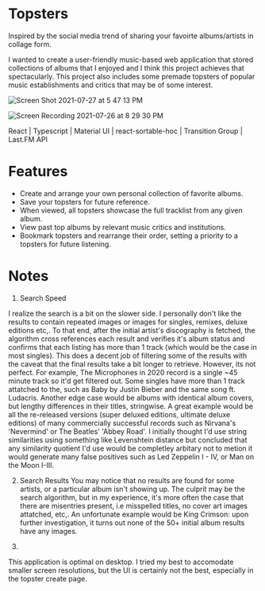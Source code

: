 # Topsters 

Inspired by the social media trend of sharing your favoirte albums/artists in collage form. 

I wanted to create a user-friendly music-based web application that stored collections of albums that I enjoyed and I think this project achieves that spectacularly. This project also includes some premade topsters of popular music establishments and critics that may be of some interest. 

![Screen Shot 2021-07-27 at 5 47 13 PM](https://user-images.githubusercontent.com/66833914/127237305-ba243164-b4ed-4349-80b4-9b701033a6d4.jpg)



![Screen Recording 2021-07-26 at 8 29 30 PM](https://user-images.githubusercontent.com/66833914/127236649-bdae2fe9-b745-4915-84c9-bdd268f12cd1.gif)


  React |
  Typescript |
  Material UI |
  react-sortable-hoc |
  Transition Group |
  Last.FM API
  
  # Features
  * Create and arrange your own personal collection of favorite albums.
  * Save your topsters for future reference.
  * When viewed, all topsters showcase the full tracklist from any given album.
  * View past top albums by relevant music critics and institutions.
  * Bookmark topsters and rearrange their order, setting a priority to a topsters for future listening.
  
  # Notes
  1. Search Speed

  I realize the search is a bit on the slower side. I personally don't like the results to contain repeated images or images for singles, remixes, deluxe editions etc,. To that end, after the initial artist's discography is fetched, the algorithm cross references each result and verifies it's album status and confirms that each listing has more than 1 track (which would be the case in most singles). This does a decent job of filtering some of the results with the caveat that the final results take a bit longer to retrieve. However, its not perfect. For example, The Microphones in 2020 record is a single ~45 minute track so it'd get filtered out. Some singles have more than 1 track attatched to the, such as Baby by Justin Bieber and the same song ft. Ludacris. Another edge case would be albums with identical album covers, but lengthy differences in their titles, stringwise. A great example would be all the re-released versions (super deluxed editions, ultimate deluxe editions) of many commercially successful records such as Nirvana's 'Nevermind' or The Beatles' 'Abbey Road'. I initially thought I'd use string similarities using something like Levenshtein distance but concluded that any similarity quotient I'd use would be completley arbitary not to metion it would generate many false positives such as Led Zeppelin I - IV, or Man on the Moon I-III.
  
 2. Search Results
  You may notice that no results are found for some artists, or a particular album isn't showing up. The culprit may be the search algorithm, but in my experience, it's more often the case that there are misentries present, i.e misspelled titles, no cover art images attatched, etc,. An unfortunate example would be King Crimson: upon further investigation, it turns out none of the 50+ initial album results have any images. 
 
 3.
 This application is optimal on desktop. I tried my best to accomodate smaller screen resolutions, but the UI is certainly not the best, especially in the topster create page. 
